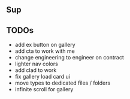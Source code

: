 ## Sup

## TODOs

<!-- - fix theme toggle -->

<!-- - left align about buttons -->
<!-- - on mobile swap image in about -->

- add ex button on gallery
- add cta to work with me
- change engineering to engineer on contract
- lighter nav colors
- add clad to work
- fix gallery load card ui
- move types to dedicated files / folders
- infinite scroll for gallery
